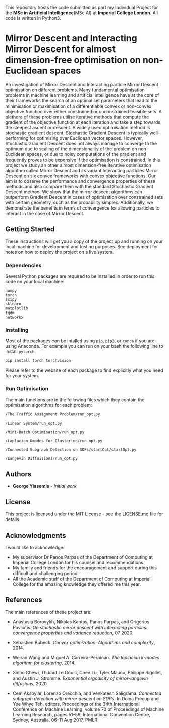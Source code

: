 <!-- # Mirror Descent Optimisation -->
This repository hosts the code submitted as part my Individual Project for the
**MSc in Artificial Intelligence**(MSc AI) at **Imperial College London**. All code is written in Python3.
<!--For all the dependencies refer to the relevant paragraph of the README file.-->

# Mirror Descent and Interacting Mirror Descent for almost dimension-free optimisation on non-Euclidean spaces

An investigation of Mirror Descent and Interacting particle Mirror Descent optimisation on different problems.
Many fundamental optimisation problems in machine learning and artificial intelligence have at the core of their frameworks the search of an optimal set parameters that lead to the minimisation or maximisation of a differentiable convex or non-convex objective function over either constrained or unconstrained feasible sets. A plethora of these problems utilise iterative methods that compute the gradient of the objective function at each iteration and take a step towards the steepest ascent or descent. A widely used optimisation method is stochastic gradient descent. Stochastic Gradient Descent is typically well-performing for optimising over Euclidean vector spaces. However, Stochastic Gradient Descent  does not always manage to converge to the optimum due to scaling of the dimensionality of the problem on non-Euclidean spaces, or due to noisy computations of the gradient and frequently proves to be expensive if the optimisation is constrained.  In this project we study an other almost dimension-free iterative optimisation algorithm called Mirror Descent and its variant Interacting particles Mirror Descent on six convex frameworks with convex objective functions. Our aim is to observe the performance and  convergence properties  of these methods and also compare them with the standard Stochastic Gradient Descent method. We show that the mirror descent algorithms can outperform Gradient Descent in cases of optimisation over constrained sets with certain geometry, such as the probability simplex. Additionally, we demonstrate the benefits in terms of convergence for allowing particles to interact in the case of Mirror Descent.

## Getting Started

These instructions will get you a copy of the project up and running on your local machine for development and testing purposes. See deployment for notes on how to deploy the project on a live system.

### Dependencies

Several Python packages are required to be installed in order to run this code on your local machine:

```
numpy
torch
scipy
sklearn
matplotlib
tqdm
networkx
```

### Installing

Most of the packages can be intalled using ```pip```, ```pip3```, or ```conda``` if you are using Anaconda.
For example you can run on your bash the following line to install ```pytorch```:

```
pip install torch torchvision
```
Please refer to the website of each package to find explicitly what you need for your system.


<!--## Contributing-->

<!--Please read [CONTRIBUTING.md](https://gist.github.com/PurpleBooth/b24679402957c63ec426) for details on our code of conduct, and the process for submitting pull requests to us.-->

### Run Optimisation

The main functions are in the following files which they contain the optimisation algorithms for each problem:

``/The Traffic Assignment Problem/run_opt.py``

``/Linear System/run_opt.py``

``/Mini-Batch Optimisation/run_opt.py``

``/Laplacian Kmodes for Clustering/run_opt.py``

``/Connected Subgraph Detection on SDPs/startOpt/startOpt.py``

``/Langevin Diffuisions/run_opt.py``

## Authors

* **George Yiasemis** - *Initial work*


## License

This project is licensed under the MIT License - see the [LICENSE.md](LICENSE.md) file for details.

## Acknowledgments

I would like to acknowledge:

* My supervisor Dr Panos Parpas of the Department of Computing at Imperial College London for his counsel and recommendations.
* My family and friends for the encouragement and support during this difficult and challenging period.
* All the Academic staff of the Department of Computing at Imperial College for tha amazing knowledge they offered me this year.

## References
The main references of these project are:
* Anastasia Borovykh, Nikolas Kantas, Panos Parpas, and Grigorios Pavliotis. *On stochastic mirror descent with interacting particles: convergence properties and variance reduction*, 07 2020.

* Sébastien Bubeck. *Convex optimization: Algorithms and complexity*, 2014.

* Weiran Wang and Miguel A. Carreira-Perpiñán. *The laplacian k-modes algorithm for clustering*, 2014.

* Sinho Chewi, Thibaut Le Gouic, Chen Lu, Tyler Maunu, Philippe Rigollet, and
Austin J. Stromme. *Exponential ergodicity of mirror-langevin diffusions*, 2020.

* Cem Aksoylar, Lorenzo Orecchia, and Venkatesh Saligrama. *Connected subgraph detection with mirror descent on SDPs*. In Doina Precup and Yee Whye Teh,
editors, Proceedings of the 34th International Conference on Machine Learning,
volume 70 of Proceedings of Machine Learning Research, pages 51–59, International Convention Centre, Sydney, Australia, 06–11 Aug 2017. PMLR.

